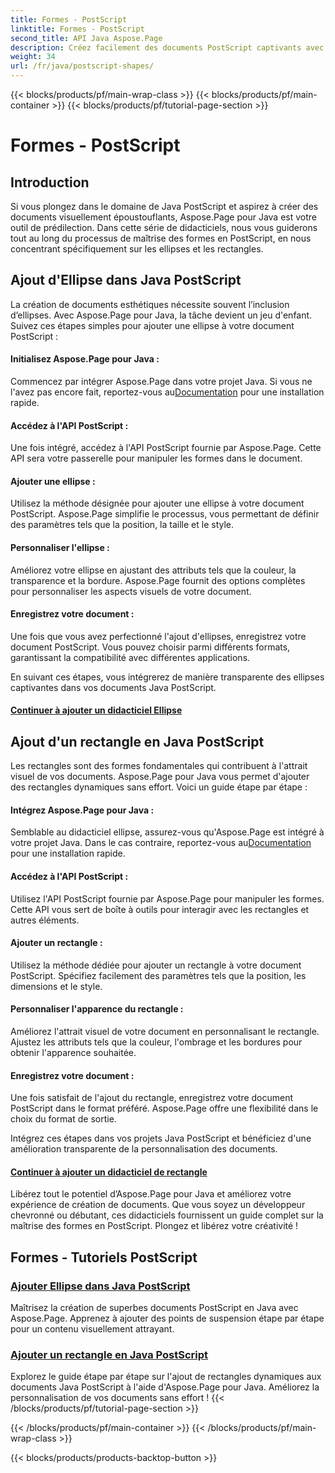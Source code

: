 ```yaml
---
title: Formes - PostScript
linktitle: Formes - PostScript
second_title: API Java Aspose.Page
description: Créez facilement des documents PostScript captivants avec Aspose.Page Java. Plongez dans des didacticiels sur l'ajout d'ellipses et de rectangles, créant ainsi un contenu visuellement attrayant.
weight: 34
url: /fr/java/postscript-shapes/
---
```


{{< blocks/products/pf/main-wrap-class >}}
{{< blocks/products/pf/main-container >}}
{{< blocks/products/pf/tutorial-page-section >}}

# Formes - PostScript


## Introduction

Si vous plongez dans le domaine de Java PostScript et aspirez à créer des documents visuellement époustouflants, Aspose.Page pour Java est votre outil de prédilection. Dans cette série de didacticiels, nous vous guiderons tout au long du processus de maîtrise des formes en PostScript, en nous concentrant spécifiquement sur les ellipses et les rectangles.

## Ajout d'Ellipse dans Java PostScript

La création de documents esthétiques nécessite souvent l’inclusion d’ellipses. Avec Aspose.Page pour Java, la tâche devient un jeu d'enfant. Suivez ces étapes simples pour ajouter une ellipse à votre document PostScript :

#### Initialisez Aspose.Page pour Java :

 Commencez par intégrer Aspose.Page dans votre projet Java. Si vous ne l'avez pas encore fait, reportez-vous au[Documentation](https://reference.aspose.com/page/java/) pour une installation rapide.

#### Accédez à l'API PostScript :
Une fois intégré, accédez à l'API PostScript fournie par Aspose.Page. Cette API sera votre passerelle pour manipuler les formes dans le document.

#### Ajouter une ellipse :
Utilisez la méthode désignée pour ajouter une ellipse à votre document PostScript. Aspose.Page simplifie le processus, vous permettant de définir des paramètres tels que la position, la taille et le style.

#### Personnaliser l'ellipse :
Améliorez votre ellipse en ajustant des attributs tels que la couleur, la transparence et la bordure. Aspose.Page fournit des options complètes pour personnaliser les aspects visuels de votre document.

#### Enregistrez votre document :
Une fois que vous avez perfectionné l'ajout d'ellipses, enregistrez votre document PostScript. Vous pouvez choisir parmi différents formats, garantissant la compatibilité avec différentes applications.

En suivant ces étapes, vous intégrerez de manière transparente des ellipses captivantes dans vos documents Java PostScript.

#### [Continuer à ajouter un didacticiel Ellipse](./add-ellipse/)

## Ajout d'un rectangle en Java PostScript

Les rectangles sont des formes fondamentales qui contribuent à l'attrait visuel de vos documents. Aspose.Page pour Java vous permet d'ajouter des rectangles dynamiques sans effort. Voici un guide étape par étape :

#### Intégrez Aspose.Page pour Java :
 Semblable au didacticiel ellipse, assurez-vous qu'Aspose.Page est intégré à votre projet Java. Dans le cas contraire, reportez-vous au[Documentation](https://reference.aspose.com/page/java/) pour une installation rapide.

#### Accédez à l'API PostScript :
Utilisez l'API PostScript fournie par Aspose.Page pour manipuler les formes. Cette API vous sert de boîte à outils pour interagir avec les rectangles et autres éléments.

#### Ajouter un rectangle :
Utilisez la méthode dédiée pour ajouter un rectangle à votre document PostScript. Spécifiez facilement des paramètres tels que la position, les dimensions et le style.

#### Personnaliser l'apparence du rectangle :
Améliorez l'attrait visuel de votre document en personnalisant le rectangle. Ajustez les attributs tels que la couleur, l'ombrage et les bordures pour obtenir l'apparence souhaitée.

#### Enregistrez votre document :
Une fois satisfait de l'ajout du rectangle, enregistrez votre document PostScript dans le format préféré. Aspose.Page offre une flexibilité dans le choix du format de sortie.

Intégrez ces étapes dans vos projets Java PostScript et bénéficiez d'une amélioration transparente de la personnalisation des documents.

#### [Continuer à ajouter un didacticiel de rectangle](./add-rectangle/)

Libérez tout le potentiel d’Aspose.Page pour Java et améliorez votre expérience de création de documents. Que vous soyez un développeur chevronné ou débutant, ces didacticiels fournissent un guide complet sur la maîtrise des formes en PostScript. Plongez et libérez votre créativité !
## Formes - Tutoriels PostScript
### [Ajouter Ellipse dans Java PostScript](./add-ellipse/)
Maîtrisez la création de superbes documents PostScript en Java avec Aspose.Page. Apprenez à ajouter des points de suspension étape par étape pour un contenu visuellement attrayant.
### [Ajouter un rectangle en Java PostScript](./add-rectangle/)
Explorez le guide étape par étape sur l'ajout de rectangles dynamiques aux documents Java PostScript à l'aide d'Aspose.Page pour Java. Améliorez la personnalisation de vos documents sans effort !
{{< /blocks/products/pf/tutorial-page-section >}}

{{< /blocks/products/pf/main-container >}}
{{< /blocks/products/pf/main-wrap-class >}}

{{< blocks/products/products-backtop-button >}}
